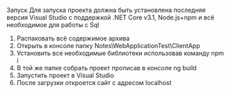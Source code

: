 Запуск
Для запуска проекта должна быть установлена последняя версия Visual Studio с поддержкой .NET Core v3.1, Node.js+npm и всё необходимое для работы с Sql

1. Распаковать всё содержимое архива
2. Открыть в консоле папку Notes\WebApplicationTest\ClientApp
3. Установить все необходимые библиотеки использовав команду npm i 
4. В той же папке собрать проект прописав в консоле ng build
5. Запустить проект в Visual Studio
6. После загрузки откроется сайт с адресом localhost
